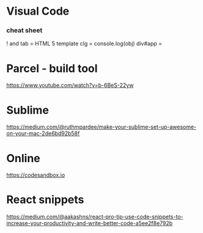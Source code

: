 # Visual Code
### cheat sheet
! and tab = HTML 5 template
clg = console.log(obj)
div#app = <div id="app"></div>

# Parcel - build tool
https://www.youtube.com/watch?v=b-6BeS-22yw

# Sublime
https://medium.com/@ruthmpardee/make-your-sublime-set-up-awesome-on-your-mac-2de6bd92b58f

# Online
https://codesandbox.io

# React snippets
https://medium.com/@aakashns/react-pro-tip-use-code-snippets-to-increase-your-productivity-and-write-better-code-a5ee2f8e792b
